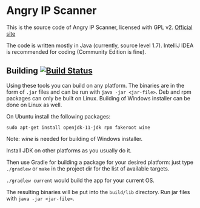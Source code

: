 # Angry IP Scanner

This is the source code of Angry IP Scanner, licensed with GPL v2. [Official site](https://angryip.org/)

The code is written mostly in Java (currently, source level 1.7).
IntelliJ IDEA is recommended for coding (Community Edition is fine).

## Building [![Build Status](https://travis-ci.org/angryip/ipscan.svg?branch=master)](https://travis-ci.org/angryip/ipscan)

Using these tools you can build on any platform. The binaries are in the form of
`.jar` files and can be run with `java -jar <jar-file>`. Deb and rpm packages can
only be built on Linux. Building of Windows installer can be done on Linux as well.

On Ubuntu install the following packages:
```
sudo apt-get install openjdk-11-jdk rpm fakeroot wine
```
Note: *wine* is needed for building of Windows installer.

Install JDK on other platforms as you usually do it.

Then use Gradle for building a package for your desired platform:
just type `./gradlew` or `make` in the project dir for the list of available targets.

`./gradlew current` would build the app for your current OS.

The resulting binaries will be put into the `build/lib` directory.
Run jar files with `java -jar <jar-file>`.
